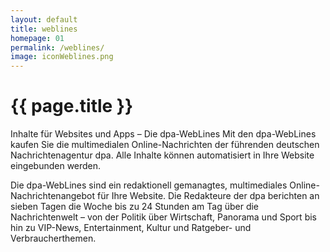 ```yaml
---
layout: default
title: weblines
homepage: 01
permalink: /weblines/
image: iconWeblines.png
---
```


# {{ page.title }}

Inhalte für Websites und Apps – Die dpa-WebLines
Mit den dpa-WebLines kaufen Sie die multimedialen Online-Nachrichten der führenden deutschen Nachrichtenagentur dpa. Alle Inhalte können automatisiert in Ihre Website eingebunden werden.

Die dpa-WebLines sind ein redaktionell gemanagtes, multimediales Online-Nachrichtenangebot für Ihre Website. Die Redakteure der dpa berichten an sieben Tagen die Woche bis zu 24 Stunden am Tag über die Nachrichtenwelt – von der Politik über Wirtschaft, Panorama und Sport bis hin zu VIP-News, Entertainment, Kultur und Ratgeber- und Verbraucherthemen.




